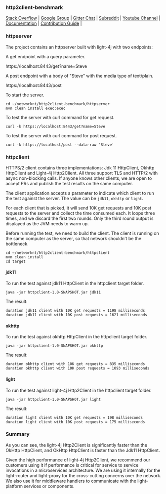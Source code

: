 ### http2client-benchmark

[Stack Overflow](https://stackoverflow.com/questions/tagged/light-4j) |
[Google Group](https://groups.google.com/forum/#!forum/light-4j) |
[Gitter Chat](https://gitter.im/networknt/light-4j) |
[Subreddit](https://www.reddit.com/r/lightapi/) |
[Youtube Channel](https://www.youtube.com/channel/UCHCRMWJVXw8iB7zKxF55Byw) |
[Documentation](https://doc.networknt.com) |
[Contribution Guide](https://doc.networknt.com/contribute/) |

### httpserver

The project contains an httpserver built with light-4j with two endpoints:

A get endpoint with a query parameter. 

https://localhost:8443/get?name=Steve

A post endpoint with a body of "Steve" with the media type of text/plain. 

https://localhost:8443/post

To start the server.

```
cd ~/networknt/http2client-benchmark/httpserver
mvn clean install exec:exec
```

To test the server with curl command for get request. 

```
curl -k https://localhost:8443/get?name=Steve
```

To test the server with curl command for post request.

```
curl -k https://localhost/post --data-raw 'Steve'
```

### httpclient

HTTPS/2 client contains three implementations: Jdk 11 HttpClient, Okhttp HttpClient and Light-4j Http2Client. All three support TLS and HTTP/2 with async non-blocking calls. If anyone knows other clients, we are open to accept PRs and publish the test results on the same computer. 

The client application accepts a parameter to indicate which client to run the test against the server. The value can be `jdk11`, `okhttp` or `light`. 

For each client that is picked, it will send 10K get requests and 10K post requests to the server and collect the time consumed each. It loops three times, and we discard the first two rounds. Only the third round output is displayed as the JVM needs to warm up. 

Before running the test, we need to build the client. The client is running on the same computer as the server, so that network shouldn't be the bottleneck.

```
cd ~/networknt/http2client-benchmark/httpclient
mvn clean install
cd target
```

#### jdk11

To run the test against jdk11 HttpClient in the httpclient target folder.

```
java -jar httpclient-1.0-SNAPSHOT.jar jdk11
```

The result:

```
duration jdk11 client with 10K get requests = 1198 milliseconds
duration jdk11 client with 10K post requests = 1621 milliseconds
```

#### okhttp

To run the test against okhttp HttpClient in the httpclient target folder.

```
java -jar httpclient-1.0-SNAPSHOT.jar okhttp
```

The result:

```
duration okhttp client with 10K get requests = 835 milliseconds
duration okhttp client with 10K post requests = 1093 milliseconds
```

#### light

To run the test against light-4j Http2Client in the httpclient target folder.

```
java -jar httpclient-1.0-SNAPSHOT.jar light
```

The result:

```
duration light client with 10K get requests = 198 milliseconds
duration light client with 10K post requests = 175 milliseconds
```

### Summary

As you can see, the light-4j Http2Client is significantly faster than the OkHttp HttpClient, and OkHttp HttpClient is faster than the Jdk11 HttpClient. 

Given the high performance of light-4j Http2Client, we recommend our customers using it if performance is critical for service to service invocations in a microservices architecture. We are using it internally for the light-router and light-proxy for the cross-cutting concerns over the network. We also use it for middleware handlers to communicate with the light-platform services or components. 

